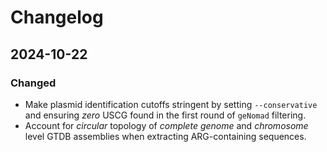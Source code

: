 # Changelog
## 2024-10-22
### Changed
- Make plasmid identification cutoffs stringent by setting `--conservative` and ensuring *zero* USCG found in the first round of `geNomad` filtering.
- Account for *circular* topology of *complete genome* and *chromosome* level GTDB assemblies when extracting ARG-containing sequences.